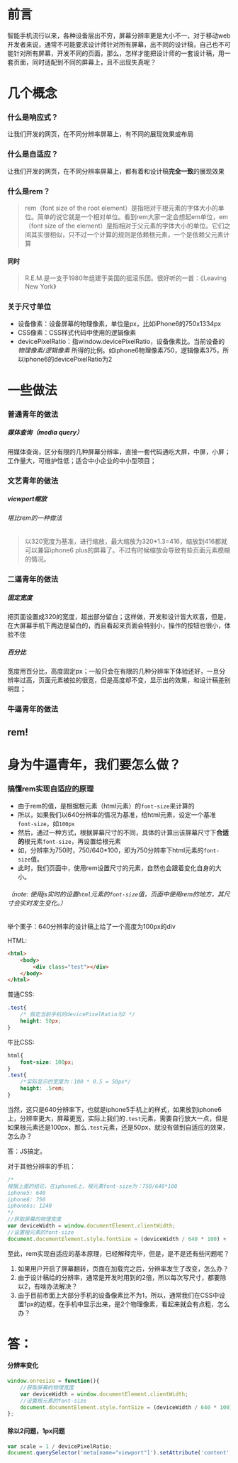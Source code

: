 # 前言
智能手机流行以来，各种设备层出不穷，屏幕分辨率更是大小不一，对于移动web开发者来说，通常不可能要求设计师针对所有屏幕，出不同的设计稿，自己也不可能针对所有屏幕，开发不同的页面，那么，怎样才能把设计师的一套设计稿，用一套页面，同时适配到不同的屏幕上，且不出现失真呢？


# 几个概念
### 什么是响应式？
让我们开发的网页，在不同分辨率屏幕上，有不同的展现效果或布局

### 什么是自适应？
让我们开发的网页，在不同分辨率屏幕上，都有着和设计稿**完全一致**的展现效果

### 什么是rem？
> rem（font size of the root element）是指相对于根元素的字体大小的单位。简单的说它就是一个相对单位。看到rem大家一定会想起em单位，em（font size of the element）是指相对于父元素的字体大小的单位。它们之间其实很相似，只不过一个计算的规则是依赖根元素，一个是依赖父元素计算

#### 同时

> R.E.M.是一支于1980年组建于美国的摇滚乐团。很好听的一首：《Leaving New York》

### 关于尺寸单位
- 设备像素：设备屏幕的物理像素，单位是px，比如iPhone6的750x1334px
- CSS像素：CSS样式代码中使用的逻辑像素
- devicePixelRatio：指window.devicePixelRatio，设备像素比。当前设备的 *物理像素/逻辑像素* 所得的比例。如iphone6物理像素750，逻辑像素375，所以iphone6的devicePixelRatio为2


# 一些做法
### 普通青年的做法
##### 媒体查询（media query）
用媒体查询，区分有限的几种屏幕分辨率，直接一套代码通吃大屏，中屏，小屏；工作量大，可维护性低；适合中小企业的中小型项目；

### 文艺青年的做法
##### viewport缩放
###### 堪比rem的一种做法
> 以320宽度为基准，进行缩放，最大缩放为320*1.3=416，缩放到416都就可以兼容iphone6 plus的屏幕了。不过有时候缩放会导致有些页面元素模糊的情况。

### 二逼青年的做法
##### 固定宽度
把页面设置成320的宽度，超出部分留白；这样做，开发和设计皆大欢喜，但是，在大屏幕手机下两边是留白的，而且看起来页面会特别小，操作的按钮也很小，体验不佳
##### 百分比
宽度用百分比，高度固定px；一般只会在有限的几种分辨率下体验还好，一旦分辨率过高，页面元素被拉的很宽，但是高度却不变，显示出的效果，和设计稿差别明显；

### 牛逼青年的做法
## rem!

# 身为牛逼青年，我们要怎么做？
### 搞懂rem实现自适应的原理
- 由于rem的值，是根据根元素（html元素）的`font-size`来计算的
- 所以，如果我们以640分辨率的情况为基准，给html元素，设定一个基准`font-size`，如`100px`
- 然后，通过一种方式，根据屏幕尺寸的不同，具体的计算出该屏幕尺寸下**合适的**根元素`font-size`，再设置给根元素
- 如，分辨率为750时，750/640*100，即为750分辨率下html元素的`font-size`值。
- 此时，我们页面中，使用rem设置尺寸的元素，自然也会跟着变化自身的大小。

###### （note: 使用js实时的设置`html`元素的`font-size`值，页面中使用rem的地方，其尺寸会实时发生变化。）

举个栗子：640分辨率的设计稿上给了一个高度为100px的div

HTML:
```html
<html>
    <body>
        <div class="test"></div>
    </body>
</html>
```
普通CSS:
```css
.test{
    /* 假定当前手机的devicePixelRatio为2 */
    height: 50px;
}

```
牛比CSS:
```css
html{
    font-size: 100px;
}
.test{
    /*实际显示的宽度为：100 * 0.5 = 50px*/
    height: .5rem;
}

```
当然，这只是640分辨率下，也就是iphone5手机上的样式，如果放到iphone6上，分辨率更大，屏幕更宽，实际上我们的`.test`元素，需要自行放大一点，但是如果根元素还是100px，那么`.test`元素，还是50px，就没有做到自适应的效果，怎么办？

答：JS搞定。


对于其他分辨率的手机：
```javascript
/*
根据上面的结论，在iphone6上，根元素font-size为：750/640*100
iphone5: 640
iphone6: 750
iphone6s: 1240
*/
//获取屏幕的物理宽度
var deviceWidth = window.documentElement.clientWidth;
//设置根元素的font-size
document.documentElement.style.fontSize = (deviceWidth / 640 * 100) + 'px';
```

至此，rem实现自适应的基本原理，已经解释完毕，但是，是不是还有些问题呢？

1. 如果用户开启了屏幕翻转，页面在加载完之后，分辨率发生了改变，怎么办？
2. 由于设计稿给的分辨率，通常是开发时用到的2倍，所以每次写尺寸，都要除以2，有啥办法解决？
3. 由于目前市面上大部分手机的设备像素比不为1，所以，通常我们在CSS中设置1px的边框，在手机中显示出来，是2个物理像素，看起来就会有点粗，怎么办？

# 答：

#### 分辨率变化
```javascript
window.onresize = function(){
    //获取屏幕的物理宽度
    var deviceWidth = window.documentElement.clientWidth;
    //设置根元素的font-size
    document.documentElement.style.fontSize = (deviceWidth / 640 * 100) + 'px';
};
```

#### 除以2问题，1px问题
```javascript
var scale = 1 / devicePixelRatio;
document.querySelector('meta[name="viewport"]').setAttribute('content', 'initial-scale=' + scale + ', maximum-scale=' + scale + ', minimum-scale=' + scale + ', user-scalable=no');
```
